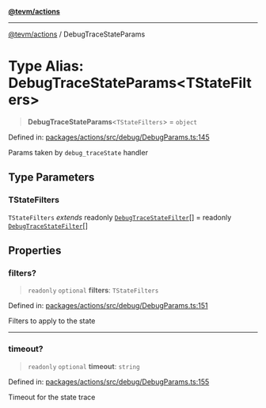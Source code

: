 [**@tevm/actions**](../README.md)

***

[@tevm/actions](../globals.md) / DebugTraceStateParams

# Type Alias: DebugTraceStateParams\<TStateFilters\>

> **DebugTraceStateParams**\<`TStateFilters`\> = `object`

Defined in: [packages/actions/src/debug/DebugParams.ts:145](https://github.com/evmts/tevm-monorepo/blob/main/packages/actions/src/debug/DebugParams.ts#L145)

Params taken by `debug_traceState` handler

## Type Parameters

### TStateFilters

`TStateFilters` *extends* readonly [`DebugTraceStateFilter`](DebugTraceStateFilter.md)[] = readonly [`DebugTraceStateFilter`](DebugTraceStateFilter.md)[]

## Properties

### filters?

> `readonly` `optional` **filters**: `TStateFilters`

Defined in: [packages/actions/src/debug/DebugParams.ts:151](https://github.com/evmts/tevm-monorepo/blob/main/packages/actions/src/debug/DebugParams.ts#L151)

Filters to apply to the state

***

### timeout?

> `readonly` `optional` **timeout**: `string`

Defined in: [packages/actions/src/debug/DebugParams.ts:155](https://github.com/evmts/tevm-monorepo/blob/main/packages/actions/src/debug/DebugParams.ts#L155)

Timeout for the state trace
